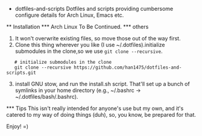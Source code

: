 * dotfiles-and-scripts
Dotfiles and scripts providing cumbersome configure details for Arch Linux, Emacs etc. 

** Installation
*** Arch Linux
To Be Continued.
*** others
1. It won't overwrite existing files, so move those out of the way first.
2. Clone this thing wherever you like (I use ~/.dotfiles).initialize submodules in the clone,so we use ```git clone --recursive```.
```
   # initialize submodules in the clone
   git clone --recursive https://github.com/han1475/dotfiles-and-scripts.git
```
3. install GNU stow, and run the install.sh script. That'll set up a bunch of symlinks in your home directory (e.g., ~/.bashrc → ~/.dotfiles/bash/.bashrc).

*** Tips
This isn't really intended for anyone's use but my own, and it's catered to my way of doing things (duh), so, you know, be prepared for that.

Enjoy! =)